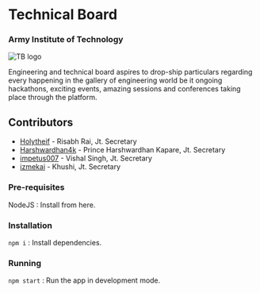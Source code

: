 # Technical Board 
### Army Institute of Technology
![TB logo](https://user-images.githubusercontent.com/76542531/152924317-a300b0f3-b844-48ec-88bf-27aaab91a80d.svg)

Engineering and technical board aspires to drop-ship particulars regarding every happening in the gallery of engineering world be it ongoing hackathons, exciting events, amazing sessions and conferences taking place through the platform.

##  Contributors
- [Holytheif](https://github.com/Holytheif) - Risabh Rai, Jt. Secretary
- [Harshwardhan4k](https://github.com/Harshwardhan4k) - Prince Harshwardhan Kapare, Jt. Secretary
- [impetus007](https://github.com/impetus007) - Vishal Singh, Jt. Secretary
- [izmekai](https://github.com/izmekai) - Khushi, Jt. Secretary


### Pre-requisites
NodeJS : Install from here.
### Installation
```npm i``` : Install dependencies.
### Running
```npm start``` : Run the app in development mode.
